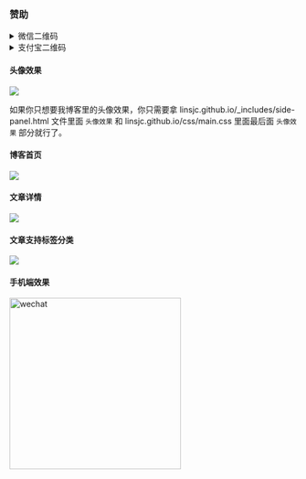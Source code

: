 ### 赞助

<details>

<summary>微信二维码</summary>
<img width="300" src="https://linsjc.github.io/images/payimg/weipayimg.jpg" alt="wechat">
</details>

<details>

<summary>支付宝二维码</summary>
<img width="300" src="https://linsjc.github.io/images/payimg/alipayim.jpg" alt="alipay">
</details>

#### 头像效果

![](https://linsjc.github.io/images/readme/icon.gif)

如果你只想要我博客里的头像效果，你只需要拿 linsjc.github.io/_includes/side-panel.html 文件里面 `头像效果` 和 linsjc.github.io/css/main.css 里面最后面 `头像效果` 部分就行了。

#### 博客首页   

![](https://linsjc.github.io//images/readme/img4.png)   

#### 文章详情   

![](https://linsjc.github.io/images/readme/img1.png)


#### 文章支持标签分类 

![](https://linsjc.github.io/images/readme/img2.png)

#### 手机端效果

<img width="300" src="https://linsjc.github.io/images/readme/img5.png" alt="wechat">